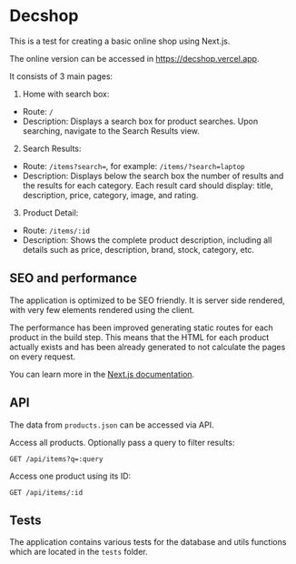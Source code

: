# Decshop
This is a test for creating a basic online shop using Next.js.

The online version can be accessed in https://decshop.vercel.app.

It consists of 3 main pages:

1. Home with search box:
  - Route: `/`
  - Description: Displays a search box for product searches. Upon searching, navigate to the Search Results view.

2. Search Results:
  - Route: `/items?search=`, for example: `/items/?search=laptop`
  - Description: Displays below the search box the number of results and the results for each category. Each result card should display: title, description, price, category, image, and rating.

3. Product Detail:
  - Route: `/items/:id`
  - Description: Shows the complete product description, including all details such as price, description, brand, stock, category, etc.

## SEO and performance
The application is optimized to be SEO friendly. It is server side rendered,
with very few elements rendered using the client.

The performance has been improved generating static routes for each product
in the build step. This means that the HTML for each product actually exists
and has been already generated to not calculate the pages on every request.

You can learn more in the [Next.js documentation](https://nextjs.org/docs/app/api-reference/functions/generate-static-params).

## API
The data from `products.json` can be accessed via API.

Access all products. Optionally pass a query to filter results:
```
GET /api/items?q=:query
```

Access one product using its ID:
```
GET /api/items/:id
```

## Tests
The application contains various tests for the database and utils functions
which are located in the `tests` folder.
